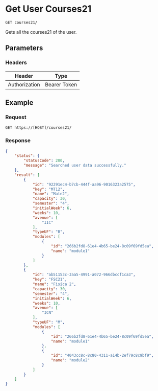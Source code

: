 # Get User Courses21

    GET courses21/
    
Gets all the courses21 of the user.

## Parameters

### Headers
Header | Type
--- | ---
Authorization | Bearer Token

## Example
### Request

    GET https://[HOST]/courses21/

### Response
``` json
{
    "status": {
        "statusCode": 200,
        "message": "Searched user data successfully."
    },
    "result": [
        {
            "id": "92291ec4-b7cb-444f-aa96-9016323a2575",
            "key": "MT12",
            "name": "Mate2",
            "capacity": 30,
            "semester": "4",
            "initialWeek": 6,
            "weeks": 10,
            "avenue": [
                "IIC"
            ],
            "typeUF": "B",
            "modules": [
                {
                    "id": "266b2fd8-61e4-4b65-be24-8c09f69fd5ea",
                    "name": "module1"
                }
            ]
        },
        {
            "id": "ab51153c-3aa5-4991-a072-966dbccf1ca3",
            "key": "FSC21",
            "name": "Fisica 2",
            "capacity": 30,
            "semester": "4",
            "initialWeek": 6,
            "weeks": 10,
            "avenue": [
                "ICN"
            ],
            "typeUF": "M",
            "modules": [
                {
                    "id": "266b2fd8-61e4-4b65-be24-8c09f69fd5ea",
                    "name": "module1"
                },
                {
                    "id": "4043cc8c-8c80-4311-a14b-2ef79c8c9bf9",
                    "name": "module2"
                }
            ]
        }
    ]
}
```

